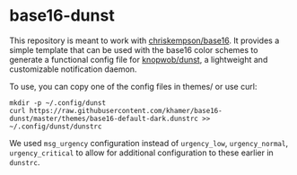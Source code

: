 # base16-dunst

This repository is meant to work with
[chriskempson/base16](https://github.com/chriskempson/base16).
It provides a simple template that can be used with the base16 color schemes to
generate a functional config file for
[knopwob/dunst](https://github.com/knopwob/dunst),
a lightweight and customizable notification daemon.

To use, you can copy one of the config files in themes/ or use curl:

```
mkdir -p ~/.config/dunst
curl https://raw.githubusercontent.com/khamer/base16-dunst/master/themes/base16-default-dark.dunstrc >> ~/.config/dunst/dunstrc
```

We used `msg_urgency` configuration instead of `urgency_low`, `urgency_normal`,
`urgency_critical` to allow for additional configuration to these earlier in
`dunstrc`.
